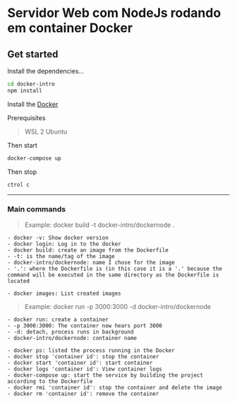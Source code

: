 # Servidor Web com NodeJs rodando em container Docker

## Get started

Install the dependencies...

```bash
cd docker-intro
npm install
```

Install the [Docker](https://www.docker.com/)

Prerequisites

> WSL 2
> Ubuntu

Then start

```bash
docker-compose up
```

Then stop

```bash
ctrol c
```

---

### Main commands

> Example: docker build -t docker-intro/dockernode .

    - docker -v: Show docker version
    - docker login: Log in to the docker
    - docker build: create an image from the Dockerfile
    - -t: is the name/tag of the image
    - docker-intro/dockernode: name I chose for the image
    - '.': where the Dockerfile is (in this case it is a '.' because the command will be executed in the same directory as the Dockerfile is located

    - docker images: List created images

> Example: docker run -p 3000:3000 -d docker-intro/dockernode

    - docker run: create a container
    - -p 3000:3000: The container now hears port 3000
    - -d: detach, process runs in background
    - docker-intro/dockernode: container name

    - docker ps: listed the process running in the Docker
    - docker stop 'container id': stop the container
    - docker start 'container id': start container
    - docker logs 'container id': View container logs
    - docker-compose up: start the service by building the project according to the Dockerfile
    - docker rmi 'container id': stop the container and delete the image
    - docker rm 'container id': remove the container
